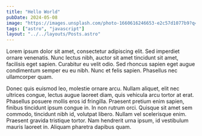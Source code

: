 ```yaml
---
title: "Hello World"
pubDate: 2024-05-08
image: "https://images.unsplash.com/photo-1660616246653-e2c57d1077b9?q=80&w=1931&auto=format&fit=crop&ixlib=rb-4.0.3&ixid=M3wxMjA3fDB8MHxwaG90by1wYWdlfHx8fGVufDB8fHx8fA%3D%3D"
tags: ["astro", "javascript"]
layout: "../../layouts/Posts.astro"
---
```


Lorem ipsum dolor sit amet, consectetur adipiscing elit. Sed imperdiet ornare venenatis. Nunc lectus nibh, auctor sit amet tincidunt sit amet, facilisis eget sapien. Curabitur eu velit odio. Sed rhoncus sapien eget augue condimentum semper eu eu nibh. Nunc et felis sapien. Phasellus nec ullamcorper quam.

Donec quis euismod leo, molestie ornare arcu. Nullam aliquet, elit nec ultrices congue, lectus augue laoreet diam, quis vehicula arcu tortor at erat. Phasellus posuere mollis eros id fringilla. Praesent pretium enim sapien, finibus tincidunt ipsum congue in. In non rutrum orci. Quisque sit amet sem commodo, tincidunt nibh id, volutpat libero. Nullam vel scelerisque enim. Praesent gravida tristique tortor. Nam hendrerit urna ipsum, id vestibulum mauris laoreet in. Aliquam pharetra dapibus quam.
